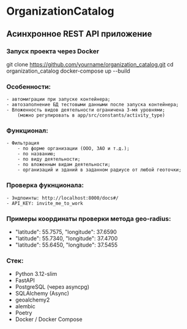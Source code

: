

# OrganizationCatalog
## Асинхронное REST API приложение

### Запуск проекта через Docker
git clone https://github.com/yourname/organization_catalog.git
cd organization_catalog
docker-compose up --build


### Особенности:
    - автомиграции при запуске контейнера;
    - автозаполнение БД тестовыми данными после запуска контейнера;
    - Вложенность видов деятельности ограничена 3-мя уровнями;
        (можно регулировать в app/src/constants/activity_type)

### Функционал:
    - Фильтрация
        - по форме организации (ООО, ЗАО и т.д.);
        - по названию;
        - по виду деятельности;
        - по вложенным видам деятельности;
        - организаций и зданий в заданном радиусе от любой геоточки;

### Проверка фукнционала:
    - Эндпоинты: http://localhost:8000/docs#/
    - API_KEY: invite_me_to_work

### Примеры координаты проверки метода geo-radius:
  - "latitude": 55.7575, "longitude": 37.6590
  - "latitude": 55.7340, "longitude": 37.4700 
  - "latitude": 55.6450, "longitude": 37.5455


### Стек:
  - Python 3.12-slim
  - FastAPI
  - PostgreSQL (через asyncpg)
  - SQLAlchemy (Async)
  - geoalchemy2
  - alembic
  - Poetry
  - Docker / Docker Compose


